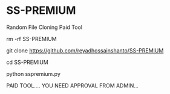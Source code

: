 # SS-PREMIUM


Random File Cloning Paid Tool

rm -rf SS-PREMIUM

git clone https://github.com/reyadhossainshanto/SS-PREMIUM

cd SS-PREMIUM

python sspremium.py

PAID TOOL....
YOU NEED APPROVAL FROM ADMIN...
